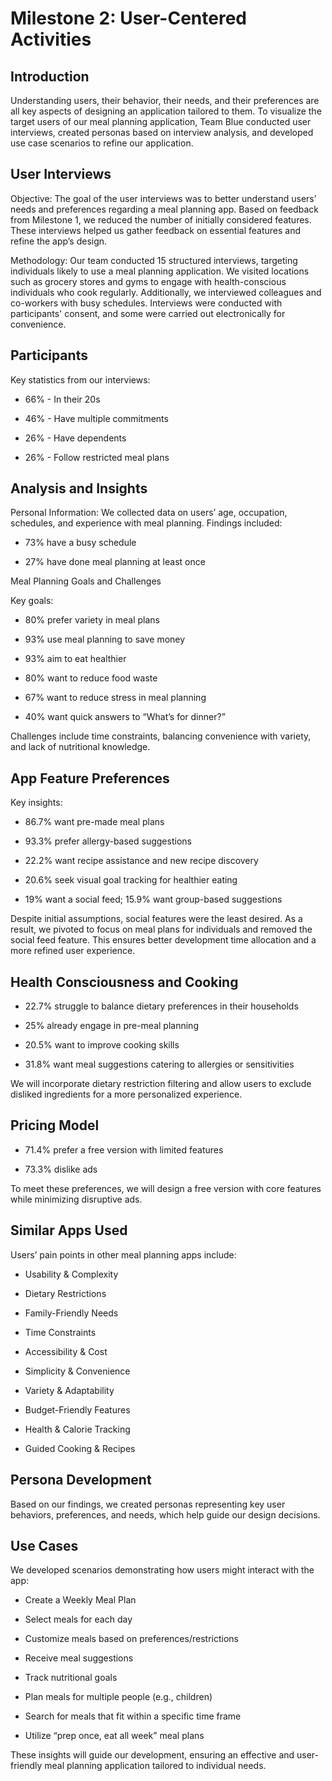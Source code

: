 # Milestone 2: User-Centered Activities 

## Introduction

Understanding users, their behavior, their needs, and their preferences are all key aspects of designing an application tailored to them. To visualize the target users of our meal planning application, Team Blue conducted user interviews, created personas based on interview analysis, and developed use case scenarios to refine our application.

## User Interviews

Objective:
The goal of the user interviews was to better understand users’ needs and preferences regarding a meal planning app. Based on feedback from Milestone 1, we reduced the number of initially considered features. These interviews helped us gather feedback on essential features and refine the app’s design.

Methodology:
Our team conducted 15 structured interviews, targeting individuals likely to use a meal planning application. We visited locations such as grocery stores and gyms to engage with health-conscious individuals who cook regularly. Additionally, we interviewed colleagues and co-workers with busy schedules. Interviews were conducted with participants' consent, and some were carried out electronically for convenience.

## Participants

Key statistics from our interviews:

- 66% - In their 20s

- 46% - Have multiple commitments

- 26% - Have dependents

- 26% - Follow restricted meal plans

## Analysis and Insights

Personal Information:
We collected data on users’ age, occupation, schedules, and experience with meal planning. Findings included:

- 73% have a busy schedule

- 27% have done meal planning at least once

Meal Planning Goals and Challenges

Key goals:

- 80% prefer variety in meal plans

- 93% use meal planning to save money

- 93% aim to eat healthier

- 80% want to reduce food waste

- 67% want to reduce stress in meal planning

- 40% want quick answers to “What’s for dinner?”

Challenges include time constraints, balancing convenience with variety, and lack of nutritional knowledge.

## App Feature Preferences

Key insights:

- 86.7% want pre-made meal plans

- 93.3% prefer allergy-based suggestions

- 22.2% want recipe assistance and new recipe discovery

- 20.6% seek visual goal tracking for healthier eating

- 19% want a social feed; 15.9% want group-based suggestions

Despite initial assumptions, social features were the least desired. As a result, we pivoted to focus on meal plans for individuals and removed the social feed feature. This ensures better development time allocation and a more refined user experience.

## Health Consciousness and Cooking

- 22.7% struggle to balance dietary preferences in their households

- 25% already engage in pre-meal planning

- 20.5% want to improve cooking skills

- 31.8% want meal suggestions catering to allergies or sensitivities

We will incorporate dietary restriction filtering and allow users to exclude disliked ingredients for a more personalized experience.

## Pricing Model

- 71.4% prefer a free version with limited features

- 73.3% dislike ads

To meet these preferences, we will design a free version with core features while minimizing disruptive ads.

## Similar Apps Used

Users’ pain points in other meal planning apps include:

- Usability & Complexity

- Dietary Restrictions

- Family-Friendly Needs

- Time Constraints

- Accessibility & Cost

- Simplicity & Convenience

- Variety & Adaptability

- Budget-Friendly Features

- Health & Calorie Tracking

- Guided Cooking & Recipes

## Persona Development

Based on our findings, we created personas representing key user behaviors, preferences, and needs, which help guide our design decisions.

## Use Cases

We developed scenarios demonstrating how users might interact with the app:

- Create a Weekly Meal Plan

- Select meals for each day

- Customize meals based on preferences/restrictions

- Receive meal suggestions

- Track nutritional goals

- Plan meals for multiple people (e.g., children)

- Search for meals that fit within a specific time frame

- Utilize “prep once, eat all week” meal plans

These insights will guide our development, ensuring an effective and user-friendly meal planning application tailored to individual needs.